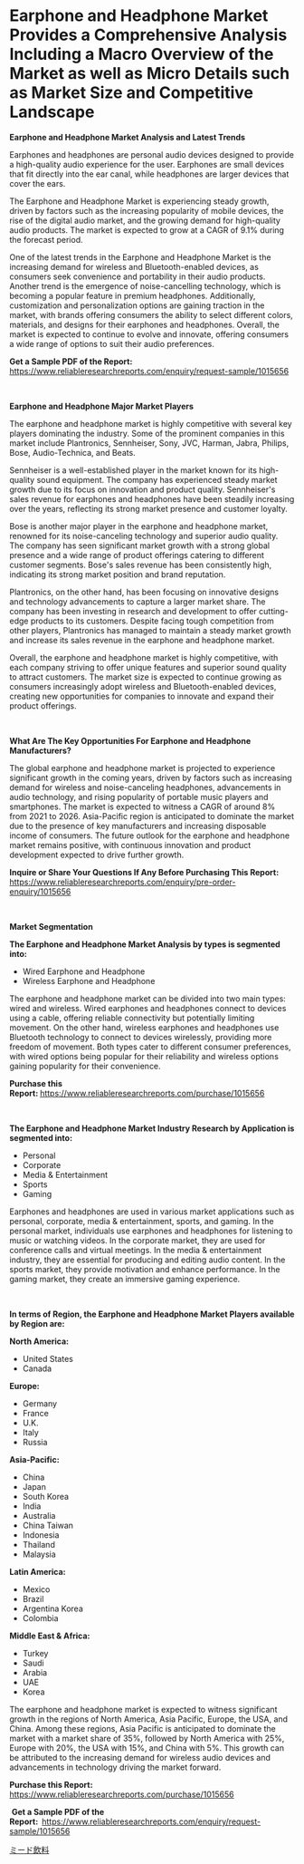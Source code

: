 <p><h1>Earphone and Headphone Market Provides a Comprehensive Analysis Including a Macro Overview of the Market as well as Micro Details such as Market Size and Competitive Landscape</h1></p><p><strong>Earphone and Headphone Market Analysis and Latest Trends</strong></p>
<p><p>Earphones and headphones are personal audio devices designed to provide a high-quality audio experience for the user. Earphones are small devices that fit directly into the ear canal, while headphones are larger devices that cover the ears.</p><p>The Earphone and Headphone Market is experiencing steady growth, driven by factors such as the increasing popularity of mobile devices, the rise of the digital audio market, and the growing demand for high-quality audio products. The market is expected to grow at a CAGR of 9.1% during the forecast period.</p><p>One of the latest trends in the Earphone and Headphone Market is the increasing demand for wireless and Bluetooth-enabled devices, as consumers seek convenience and portability in their audio products. Another trend is the emergence of noise-cancelling technology, which is becoming a popular feature in premium headphones. Additionally, customization and personalization options are gaining traction in the market, with brands offering consumers the ability to select different colors, materials, and designs for their earphones and headphones. Overall, the market is expected to continue to evolve and innovate, offering consumers a wide range of options to suit their audio preferences.</p></p>
<p><strong>Get a Sample PDF of the Report:&nbsp;</strong> <a href="https://www.reliableresearchreports.com/enquiry/request-sample/1015656">https://www.reliableresearchreports.com/enquiry/request-sample/1015656</a></p>
<p>&nbsp;</p>
<p><strong>Earphone and Headphone Major Market Players</strong></p>
<p><p>The earphone and headphone market is highly competitive with several key players dominating the industry. Some of the prominent companies in this market include Plantronics, Sennheiser, Sony, JVC, Harman, Jabra, Philips, Bose, Audio-Technica, and Beats.</p><p>Sennheiser is a well-established player in the market known for its high-quality sound equipment. The company has experienced steady market growth due to its focus on innovation and product quality. Sennheiser's sales revenue for earphones and headphones have been steadily increasing over the years, reflecting its strong market presence and customer loyalty.</p><p>Bose is another major player in the earphone and headphone market, renowned for its noise-canceling technology and superior audio quality. The company has seen significant market growth with a strong global presence and a wide range of product offerings catering to different customer segments. Bose's sales revenue has been consistently high, indicating its strong market position and brand reputation.</p><p>Plantronics, on the other hand, has been focusing on innovative designs and technology advancements to capture a larger market share. The company has been investing in research and development to offer cutting-edge products to its customers. Despite facing tough competition from other players, Plantronics has managed to maintain a steady market growth and increase its sales revenue in the earphone and headphone market.</p><p>Overall, the earphone and headphone market is highly competitive, with each company striving to offer unique features and superior sound quality to attract customers. The market size is expected to continue growing as consumers increasingly adopt wireless and Bluetooth-enabled devices, creating new opportunities for companies to innovate and expand their product offerings.</p></p>
<p>&nbsp;</p>
<p><strong>What Are The Key Opportunities For Earphone and Headphone Manufacturers?</strong></p>
<p><p>The global earphone and headphone market is projected to experience significant growth in the coming years, driven by factors such as increasing demand for wireless and noise-canceling headphones, advancements in audio technology, and rising popularity of portable music players and smartphones. The market is expected to witness a CAGR of around 8% from 2021 to 2026. Asia-Pacific region is anticipated to dominate the market due to the presence of key manufacturers and increasing disposable income of consumers. The future outlook for the earphone and headphone market remains positive, with continuous innovation and product development expected to drive further growth.</p></p>
<p><strong>Inquire or Share Your Questions If Any Before Purchasing This Report:</strong> <a href="https://www.reliableresearchreports.com/enquiry/pre-order-enquiry/1015656">https://www.reliableresearchreports.com/enquiry/pre-order-enquiry/1015656</a></p>
<p>&nbsp;</p>
<p><strong>Market Segmentation</strong></p>
<p><strong>The Earphone and Headphone Market Analysis by types is segmented into:</strong></p>
<p><ul><li>Wired Earphone and Headphone</li><li>Wireless Earphone and Headphone</li></ul></p>
<p><p>The earphone and headphone market can be divided into two main types: wired and wireless. Wired earphones and headphones connect to devices using a cable, offering reliable connectivity but potentially limiting movement. On the other hand, wireless earphones and headphones use Bluetooth technology to connect to devices wirelessly, providing more freedom of movement. Both types cater to different consumer preferences, with wired options being popular for their reliability and wireless options gaining popularity for their convenience.</p></p>
<p><strong>Purchase this Report:&nbsp;</strong><a href="https://www.reliableresearchreports.com/purchase/1015656">https://www.reliableresearchreports.com/purchase/1015656</a></p>
<p>&nbsp;</p>
<p><strong>The Earphone and Headphone Market Industry Research by Application is segmented into:</strong></p>
<p><ul><li>Personal</li><li>Corporate</li><li>Media & Entertainment</li><li>Sports</li><li>Gaming</li></ul></p>
<p><p>Earphones and headphones are used in various market applications such as personal, corporate, media & entertainment, sports, and gaming. In the personal market, individuals use earphones and headphones for listening to music or watching videos. In the corporate market, they are used for conference calls and virtual meetings. In the media & entertainment industry, they are essential for producing and editing audio content. In the sports market, they provide motivation and enhance performance. In the gaming market, they create an immersive gaming experience.</p></p>
<p>&nbsp;</p>
<p><strong>In terms of Region, the Earphone and Headphone Market Players available by Region are:</strong></p>
<p>
    <p> <strong> North America: </strong>
        <ul>
            <li>United States</li>
            <li>Canada</li>
        </ul>
        </p> 
    <p> <strong> Europe: </strong>
        <ul>
            <li>Germany</li>
            <li>France</li>
            <li>U.K.</li>
            <li>Italy</li>
            <li>Russia</li>
        </ul>
        </p> 
    <p> <strong> Asia-Pacific: </strong>
        <ul>
            <li>China</li>
            <li>Japan</li>
            <li>South Korea</li>
            <li>India</li>
            <li>Australia</li>
            <li>China Taiwan</li>
            <li>Indonesia</li>
            <li>Thailand</li>
            <li>Malaysia</li>
        </ul>
        </p> 
    <p> <strong> Latin America: </strong>
        <ul>
            <li>Mexico</li>
            <li>Brazil</li>
            <li>Argentina Korea</li>
            <li>Colombia</li>
        </ul>
        </p> 
    <p> <strong> Middle East & Africa: </strong>
        <ul>
            <li>Turkey</li>
            <li>Saudi</li>
            <li>Arabia</li>
            <li>UAE</li>
            <li>Korea</li>
        </ul>
    </p>
    </p>
<p><p>The earphone and headphone market is expected to witness significant growth in the regions of North America, Asia Pacific, Europe, the USA, and China. Among these regions, Asia Pacific is anticipated to dominate the market with a market share of 35%, followed by North America with 25%, Europe with 20%, the USA with 15%, and China with 5%. This growth can be attributed to the increasing demand for wireless audio devices and advancements in technology driving the market forward.</p></p>
<p><strong>Purchase this Report: </strong><a href="https://www.reliableresearchreports.com/purchase/1015656">https://www.reliableresearchreports.com/purchase/1015656</a></p>
<p>&nbsp;<strong>Get a Sample PDF of the Report:&nbsp;&nbsp;</strong><a href="https://www.reliableresearchreports.com/enquiry/request-sample/1015656">https://www.reliableresearchreports.com/enquiry/request-sample/1015656</a></p>
<p><strong></strong></p>
<p><p><a href="https://github.com/Sophiaard2003/Market-Research-Report-List-1/blob/main/667842110726.md">ミード飲料</a></p></p>